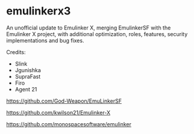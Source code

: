 # emulinkerx3
An unofficial update to Emulinker X, merging EmulinkerSF with the Emulinker X project, with additional optimization, roles, features, security implementations and bug fixes.

Credits:

- Slink
- Jgunishka
- SupraFast 
- Firo
- Agent 21


https://github.com/God-Weapon/EmuLinkerSF

https://github.com/kwilson21/Emulinker-X

https://github.com/monospacesoftware/emulinker
